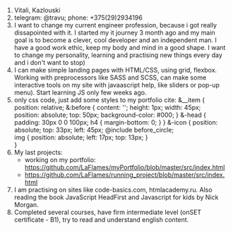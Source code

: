 1. Vitali, Kazlouski
2. telegram: @travu; phone: +375(29)2934196
3. I want to change my current engineer profession, because i got really dissapointed with it. I started my it journey 3 month ago and my main goal is to become a clever, cool developer and an independent man. I have a good work ethic, keep my body and mind in a good shape. I want to change my personality, learning and practising new things every day and i don't want to stop)
4. I can make simple landing pages with HTML/CSS, using grid, flexbox. Working with preprocessors like SASS and SCSS, can make some interactive tools on my site with javaascript help, like sliders or pop-up menu). Start learning JS only few weeks ago.
5. only css code, just add some styles to my portfolio cite:
    &__item {
        position: relative;
        &:before {
            content: '';
            height: 1px;
            width: 45px;
            position: absolute;
            top: 50px;
            background-color: #000;
        }
        &-head {
            padding: 30px 0 0 100px;
            h4 {
                margin-bottom: 0;
            }
        }
        &-icon {
            position: absolute; 
            top: 33px;
            left: 45px;
            @include before_circle;    
            img {
                position: absolute;
                left: 17px;
                top: 13px;
            }      
        }
6. My last projects: 
    - working on my portfolio: https://github.com/LaFlames/myPortfolio/blob/master/src/index.html
    - https://github.com/LaFlames/running_project/blob/master/src/index.html
7. I am practising on sites like code-basics.com, htmlacademy.ru. Also reading the book JavaScript HeadFirst and Javascript for kids by Nick Morgan.
8. Completed several courses, have firm intermediate level (onSET certificate - B1), try to read and understand english content.